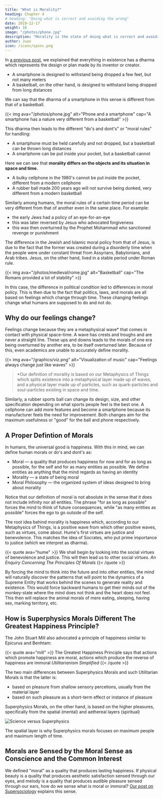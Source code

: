 ```yaml
---
title: "What is Morality?"
heading: Chapter 4
# heading: "Doing what is correct and avoiding the wrong"
date: 2019-12-17
weight: 16
image: "/photos/phone.jpg"
description: "Morality is the state of doing what is correct and avoiding the wrong in order to have sustainable happiness for as long as possible and for as many entities as possible"
author: Juan
icon: /icons/spsoc.png
---
```




In [a previous post](/social/economics/principles/invisible-hand), we explained that everything in existence has a dharma which represents the design or plan made by its inventor or creator. 
- A smartphone is designed to withstand being dropped a few feet, but not many meters
- A basketball, on the other hand, is designed to withstand being dropped from long distances 

We can say that the dharma of a smartphone in this sense is different from that of a basketball.  

{{< img ava="/photos/phone.jpg" alt="Phone and a smartphone" cap="A smartphone has a nature very different from a basketball" >}}

This dharma then leads to the different "do's and dont's" or "moral rules" for handling: 
- A smartphone must be held carefully and not dropped, but a basketball can be thrown long distances 
- A smartphone can be put inside your pocket, but a basketball cannot

Here we can see that **morality differs on the objects and its situation in space and time.** 
- A bulky cellphone in the 1980's cannot be put inside the pocket, different from a modern cellphone
- A rubber ball made 200 years ago will not survive being dunked, very different from a modern basketball

Similarly among humans, the moral rules of a certain time period can be very different from that of another even in the same place. For example:
- the early Jews had a policy of an eye-for-an-eye
- this was later reversed by Jesus who advocated forgiveness
- this was then overturned by the Prophet Mohammad who sanctioned revenge or punishment

The difference in the Jewish and Islamic moral policy from that of Jesus, is due to the fact that the former was created during a disorderly time when the people were under constant threat from Assyrians, Babylonians, and Arab tribes. Jesus, on the other hand, lived in a stable period under Roman rule. 

{{< img ava="/photos/medieval/rome.jpg" alt="Basketball" cap="The Romans provided a lot of stability" >}}


In this case, the difference in political condition led to differences in moral policy. This is then due to the fact that politics, laws, and morals are all based on feelings which change through time. These changing feelings change what humans are supposed to do and not do. 


## Why do our feelings change?

Feelings change because they are a metaphysical wave* that comes in contact with physical space-time. A wave has crests and troughs and are never a straight line. These ups and downs leads to the morals of one era being overturned by another era, to be itself overturned later. Because of this, even academics are unable to accurately define morality.


{{< img ava="/graphics/viz.png" alt="Visualization of music" cap="Feelings always change just like waves" >}}

> *Our definition of morality is based on our Metaphysics of Things which splits existence into a metaphysical layer made up of waves, and a physical layer made up of particles, such as quark-particles and soul-particles existing in space and time.

Similarly, a rubber sports ball can change its design, size, and other specification depending on what sports people feel is the best one. A cellphone can add more features and become a smartphone because its manufacturer feels the need for improvement. Both changes aim for the maximum usefulness or "good" for the ball and phone respectively.


## A Proper Defintion of Morals

<!-- In order to create a moral system that is universal (across space) and more long lasting (across time), we must go to the root and define what morals are: -->
In humans, the universal good is happiness. With this in mind, we can define human morals or do's and dont's as:
- Moral — a quality that produces happiness for now and for as long as possible, for the self and for as many entities as possible. We define entities as anything that the mind regards as having an identity
- Morality — a state of being moral
- Moral Philosophy — the organized system of ideas designed to bring about morality

Notice that our definition of moral is not absolute in the sense that it does not include infinity nor all entities. The phrase "for as long as possible" forces the mind to think of future consequences, while "as many entities as possible" forces the ego to go outside of the self. 


The root idea behind morality is happiness which, according to our Metaphysics of Things, is a positive wave from which other positive waves, such as virtues, come about. Hume's first virtues are justice and benevolence. This matches the idea of Socrates, who put prime importance to justice (which we interpret as dharma).


{{< quote ava="hume" >}}
We shall begin by looking into the social virtues of benevolence and justice. This will then lead us to other social virtues.
<cite>An Enquiry Concerning The Principles Of Morals</cite>
{{< /quote >}}


By forcing the mind to think into the future and into other entities, the mind will naturally discover the patterns that will point to the dynamics of a Supreme Entity that works behind the scenes to generate reality and existence. This would force backward humans to get their minds out of the monkey-state where the mind does not think and the heart does not feel. This then will replace the animal morals of mere eating, sleeping, having sex, marking territory, etc.


## How is Superphysics Morals Different The Greatest Happiness Principle?

The John Stuart Mill also advocated a principle of happiness similar to Epicurus and Benhtam:

{{< quote ava="mill" >}}
The Greatest Happiness Principle says that actions which promote happiness are moral, actions which produce the reverse of happiness are immoral 
<cite>Utilitarianism Simplified</cite>
{{< /quote >}}

The two main differences between Superphysics Morals and such Utilitarian Morals is that the latter is:
- based on pleasure from shallow sensory percetions, usually from the material layer 
- based on such pleasure as a short-term effect or instance of pleasure

Superphysics Morals, on the other hand, is based on the higher pleasures, specifically from the spatial (mental) and aethereal layers (spiritual)

![Science versus Superphysics](/graphics/sciencevsp.png)

The spatial layer is why Superphysics morals focuses on maximum people and maximum length of time. 


## Morals are Sensed by the Moral Sense as Conscience and the Common Interest

We defined "moral" as a quality that produces lasting happiness. If physical beauty is a quality that produces aesthetic satisfaction sensed through our eyes, and melody is a quality that produces audible pleasure sensed through our ears, how do we sense what is moral or immoral? [Our post on Supersociology](/social/supersociology/principles/common-interest) explains this sense. 
